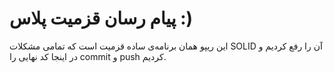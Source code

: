 # پیام رسان قزمیت پلاس :)
این ریپو همان برنامه‌ی ساده قزمیت است که تمامی مشکلات SOLID آن را رفع کردیم و در اینجا کد نهایی را commit و push کردیم.
